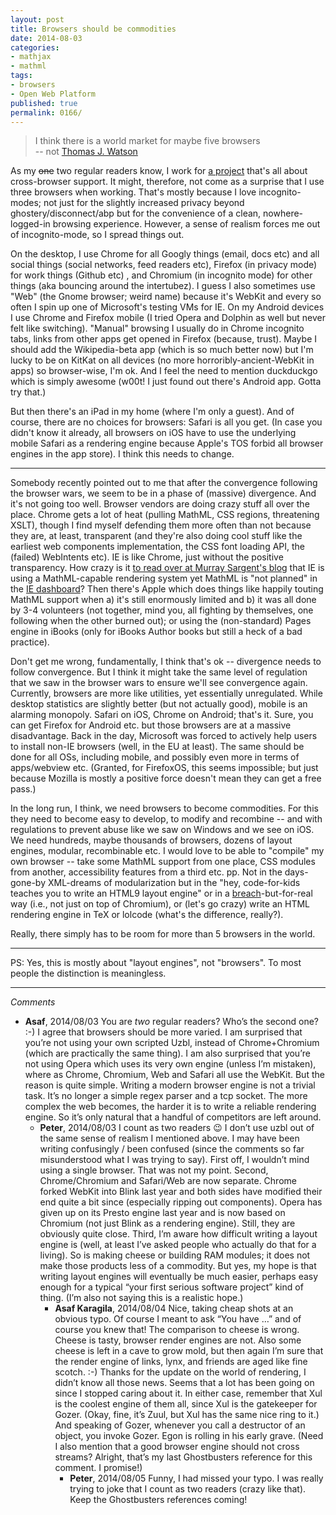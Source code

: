 ```yaml
---
layout: post
title: Browsers should be commodities
date: 2014-08-03
categories:
- mathjax
- mathml
tags:
- browsers
- Open Web Platform
published: true
permalink: 0166/
---
```


> I think there is a world market for maybe five browsers  
>  -- not [Thomas J. Watson](http://en.wikipedia.org/wiki/Thomas_J._Watson#Famous_misquote)

As my <del>one</del> two regular readers know, I work for [a project](http://www.mathjax.org) that's all about cross-browser support. It might, therefore, not come as a surprise that I use three browsers when working. That's mostly because I love incognito-modes; not just for the slightly increased privacy beyond ghostery/disconnect/abp but for the convenience of a clean, nowhere-logged-in browsing experience. However, a sense of realism forces me out of incognito-mode, so I spread things out.

On the desktop, I use Chrome for all Googly things (email, docs etc) and all social things (social networks, feed readers etc), Firefox (in privacy mode) for work things (Github etc) , and Chromium (in incognito mode) for other things (aka bouncing around the intertubez). I guess I also sometimes use "Web" (the Gnome browser; weird name) because it's WebKit and every so often I spin up one of Microsoft's testing VMs for IE. On my Android devices I use Chrome and Firefox mobile (I tried Opera and Dolphin as well but never felt like switching). "Manual" browsing I usually do in Chrome incognito tabs, links from other apps get opened in Firefox (because, trust). Maybe I should add the Wikipedia-beta app (which is so much better now) but I'm lucky to be on KitKat on all devices (no more horroribly-ancient-WebKit in apps) so browser-wise, I'm ok. And I feel the need to mention duckduckgo which is simply awesome (w00t! I just found out there's Android app. Gotta try that.)

But then there's an iPad in my home (where I'm only a guest). And of course, there are no choices for browsers: Safari is all you get. (In case you didn't know it already, all browsers on iOS have to use the underlying mobile Safari as a rendering engine because Apple's TOS forbid all browser engines in the app store). I think this needs to change.

* * *

Somebody recently pointed out to me that after the convergence following the browser wars, we seem to be in a phase of (massive) divergence. And it's not going too well. Browser vendors are doing crazy stuff all over the place. Chrome gets a lot of heat (pulling MathML, CSS regions, threatening XSLT), though I find myself defending them more often than not because they are, at least, transparent (and they're also doing cool stuff like the earliest web components implementation, the CSS font loading API, the (failed) WebIntents etc). IE is like Chrome, just without the positive transparency. How crazy is it [to read over at Murray Sargent's blog](http://blogs.msdn.com/b/murrays/archive/2014/04/27/opentype-math-tables.aspx) that IE is using a MathML-capable rendering system yet MathML is "not planned" in the [IE dashboard](http://status.modern.ie/)? Then there's Apple which does things like happily touting MathML support when a) it's still enormously limited and b) it was all done by 3-4 volunteers (not together, mind you, all fighting by themselves, one following when the other burned out); or using the (non-standard) Pages engine in iBooks (only for iBooks Author books but still a heck of a bad practice).

Don't get me wrong, fundamentally, I think that's ok -- divergence needs to follow convergence. But I think it might take the same level of regulation that we saw in the browser wars to ensure we'll see convergence again. Currently, browsers are more like utilities, yet essentially unregulated. While desktop statistics are slightly better (but not actually good), mobile is an alarming monopoly. Safari on iOS, Chrome on Android; that's it. Sure, you can get Firefox for Android etc. but those browsers are at a massive disadvantage. Back in the day, Microsoft was forced to actively help users to install non-IE browsers (well, in the EU at least). The same should be done for all OSs, including mobile, and possibly even more in terms of apps/webview etc. (Granted, for FirefoxOS, this seems impossible; but just because Mozilla is mostly a positive force doesn't mean they can get a free pass.)

In the long run, I think, we need browsers to become commodities. For this they need to become easy to develop, to modify and recombine -- and with regulations to prevent abuse like we saw on Windows and we see on iOS. We need hundreds, maybe thousands of browsers, dozens of layout engines, modular, recombinable etc. I would love to be able to "compile" my own browser -- take some MathML support from one place, CSS modules from another, accessibility features from a third etc. pp. Not in the days-gone-by XML-dreams of modularization but in the "hey, code-for-kids teaches you to write an HTML9 layout engine" or in a [breach](https://github.com/breach/breach_core)-but-for-real way (i.e., not just on top of Chromium), or (let's go crazy) write an HTML rendering engine in TeX or lolcode (what's the difference, really?).

Really, there simply has to be room for more than 5 browsers in the world.

* * *

PS: Yes, this is mostly about "layout engines", not "browsers". To most people the distinction is meaningless.

---

_Comments_

* **Asaf**, 2014/08/03
  You are _two_ regular readers? Who’s the second one? :-)
  I agree that browsers should be more varied. I am surprised that you’re not using your own scripted Uzbl, instead of Chrome+Chromium (which are practically the same thing). I am also surprised that you’re not using Opera which uses its very own engine (unless I’m mistaken), where as Chrome, Chromium, Web and Safari all use the WebKit.
  But the reason is quite simple. Writing a modern browser engine is not a trivial task. It’s no longer a simple regex parser and a tcp socket. The more complex the web becomes, the harder it is to write a reliable rendering engine. So it’s only natural that a handful of competitors are left around.
  * **Peter**, 2014/08/03
    I count as two readers 😉
    I don’t use uzbl out of the same sense of realism I mentioned above. I may have been writing confusingly / been confused (since the comments so far misunderstood what I was trying to say).
    First off, I wouldn’t mind using a single browser. That was not my point. Second, Chrome/Chromium and Safari/Web are now separate. Chrome forked WebKit into Blink last year and both sides have modified their end quite a bit since (especially ripping out components). Opera has given up on its Presto engine last year and is now based on Chromium (not just Blink as a rendering engine). Still, they are obviously quite close.
    Third, I’m aware how difficult writing a layout engine is (well, at least I’ve asked people who actually do that for a living). So is making cheese or building RAM modules; it does not make those products less of a commodity. But yes, my hope is that writing layout engines will eventually be much easier, perhaps easy enough for a typical “your first serious software project” kind of thing. (I’m also not saying this is a realistic hope.)
      * **Asaf Karagila**, 2014/08/04
        Nice, taking cheap shots at an obvious typo. Of course I meant to ask “You have …” and of course you knew that!
        The comparison to cheese is wrong. Cheese is tasty, browser render engines are not. Also some cheese is left in a cave to grow mold, but then again I’m sure that the render engine of links, lynx, and friends are aged like fine scotch. :-)
        Thanks for the update on the world of rendering, I didn’t know all those news. Seems that a lot has been going on since I stopped caring about it. In either case, remember that Xul is the coolest engine of them all, since Xul is the gatekeeper for Gozer. (Okay, fine, it’s Zuul, but Xul has the same nice ring to it.)
        And speaking of Gozer, whenever you call a destructor of an object, you invoke Gozer. Egon is rolling in his early grave. (Need I also mention that a good browser engine should not cross streams? Alright, that’s my last Ghostbusters reference for this comment. I promise!)
        * **Peter**, 2014/08/05
          Funny, I had missed your typo. I was really trying to joke that I count as two readers (crazy like that). Keep the Ghostbusters references coming!
